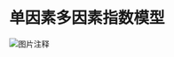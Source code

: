 # 单因素多因素指数模型

![图片注释](http://storage-uqer.datayes.com/5b2d0d9b82dc6c012200a5f0/e82f783e-982b-11e9-99dc-0242ac140002)